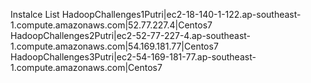Instalce List
HadoopChallenges1Putri|ec2-18-140-1-122.ap-southeast-1.compute.amazonaws.com|52.77.227.4|Centos7
HadoopChallenges2Putri|ec2-52-77-227-4.ap-southeast-1.compute.amazonaws.com|54.169.181.77|Centos7
HadoopChallenges3Putri|ec2-54-169-181-77.ap-southeast-1.compute.amazonaws.com|Centos7


